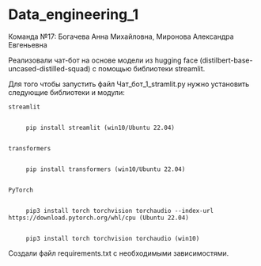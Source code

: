 # Data_engineering_1
Команда №17: Богачева Анна Михайловна, Миронова Александра Евгеньевна


Реализовали чат-бот на основе модели из hugging face (distilbert-base-uncased-distilled-squad) с помощью библиотеки streamlit.


Для того чтобы запустить файл Чат_бот_1_stramlit.py нужно установить следующие библиотеки и модули:


    streamlit
    
    
         pip install streamlit (win10/Ubuntu 22.04)
         
         
    transformers
    
    
         pip install transformers (win10/Ubuntu 22.04)
         
         
    PyTorch
    
    
         pip3 install torch torchvision torchaudio --index-url https://download.pytorch.org/whl/cpu (Ubuntu 22.04)
         
         
         pip3 install torch torchvision torchaudio (win10)
         

Создали файл requirements.txt с необходимыми зависимостями.         
